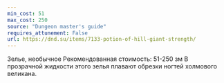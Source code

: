 ```yaml
---
min_cost: 51
max_cost: 250
source: "Dungeon master's guide"
requires_attunement: False
url: https://dnd.su/items/7133-potion-of-hill-giant-strength/
---
```


Зелье, необычное
Рекомендованная стоимость: 51-250 зм
В прозрачной жидкости этого зелья плавают обрезки ногтей холмового великана.